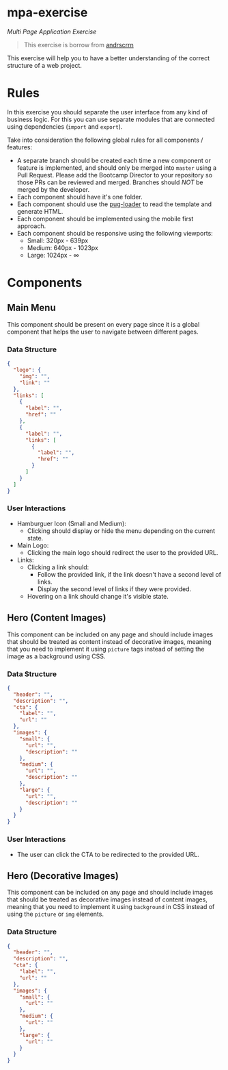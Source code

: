 mpa-exercise
=============
  _Multi Page Application Exercise_

  > This exercise is borrow from [andrscrrn](https://github.com/andrscrrn/hb-multipage-site)

This exercise will help you to have a better understanding of the correct structure of a web project.

# Rules

In this exercise you should separate the user interface from any kind of business logic. For this you can use separate modules that are connected using dependencies (`import` and `export`).

Take into consideration the following global rules for all components / features:
- A separate branch should be created each time a new component or feature is implemented, and should only be merged into `master` using a Pull Request. Please add the Bootcamp Director to your repository so those PRs can be reviewed and merged. Branches should *NOT* be merged by the developer.
- Each component should have it's one folder.
- Each component should use the [pug-loader](https://github.com/pugjs/pug-loader) to read the template and generate HTML.
- Each component should be implemented using the mobile first approach.
- Each component should be responsive using the following viewports:
  - Small: 320px - 639px
  - Medium: 640px - 1023px
  - Large: 1024px - ∞

# Components

## Main Menu
This component should be present on every page since it is a global component that helps the user to navigate between different pages.

### Data Structure
```json
{
  "logo": {
    "img": "",
    "link": ""
  },
  "links": [
    {
      "label": "",
      "href": ""
    },
    {
      "label": "",
      "links": [
        {
          "label": "",
          "href": ""
        }
      ]
    }
  ]
}
```

### User Interactions
- Hamburguer Icon (Small and Medium):
  - Clicking should display or hide the menu depending on the current state.
- Main Logo:
  - Clicking the main logo should redirect the user to the provided URL.
- Links:
  - Clicking a link should:
    - Follow the provided link, if the link doesn't have a second level of links.
    - Display the second level of links if they were provided.
  - Hovering on a link should change it's visible state.

## Hero (Content Images)
This component can be included on any page and should include images that should be treated as content instead of decorative images, meaning that you need to implement it using `picture` tags instead of setting the image as a background using CSS.

### Data Structure
```json
{
  "header": "",
  "description": "",
  "cta": {
    "label": "",
    "url": ""
  },
  "images": {
    "small": {
      "url": "",
      "description": ""
    },
    "medium": {
      "url": "",
      "description": ""
    },
    "large": {
      "url": "",
      "description": ""
    }
  }
}
```

### User Interactions
- The user can click the CTA to be redirected to the provided URL.

## Hero (Decorative Images)
This component can be included on any page and should include images that should be treated as decorative images instead of content images, meaning that you need to implement it using `background` in CSS instead of using the `picture` or `img` elements.

### Data Structure
```json
{
  "header": "",
  "description": "",
  "cta": {
    "label": "",
    "url": ""
  },
  "images": {
    "small": {
      "url": ""
    },
    "medium": {
      "url": ""
    },
    "large": {
      "url": ""
    }
  }
}
```

